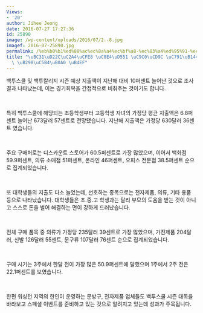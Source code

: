 ```yaml
---
Views:
- '20'
author: Jihee Jeong
date: 2016-07-27 17:27:36
id: 25890
image: /wp-content/uploads/2016/07/2.-8.jpg
imagef: 2016-07-25890.jpg
permalink: /%eb%b0%b1%ed%88%ac%ec%8a%a4%ec%bf%a8-%ec%83%a4%ed%95%91-%ec%a7%80%ec%b6%9c-%ec%9e%91%eb%85%84%eb%b3%b4%eb%8b%a4-%eb%8a%98%ec%96%b4%eb%82%a0-%eb%93%af/
title: "\uBC31\uD22C\uC2A4\uCFE8 \uC0E4\uD551 \uC9C0\uCD9C \uC791\uB144\uBCF4\uB2E4\
  \ \uB298\uC5B4\uB0A0 \uB4EF"
---
```


백투스쿨 및 백투칼리지 시즌 예상 지출액이 지난해 대비 10퍼센트 늘어난 것으로 조사 결과 나타났는데, 이는 경기회복을 간접적으로 비춰주는 것이기도 합니다.

&nbsp;

특히 백투스쿨에 해당되는 초등학생부터 고등학생 자녀의 가정당 평균 지출액은 6.8퍼센트 늘어난 673달러 57센트로 전망됐습니다. 지난해 지출액은 가정당 630달러 36센트 였습니다.

&nbsp;

주요 구매처로는 디스카운트 스토어가 60.5퍼센트로 가장 많았으며, 이어서 백화점 59.9퍼센트, 의류 소매점 51퍼센트, 온라인 46퍼센트, 오피스 전문점 38.5퍼센트 순으로 집계되었습니다.

&nbsp;

또 대학생들의 지출도 다소 늘었는데, 선호하는 종목으로는 전자제품, 의류, 기타 용품 등으로 나타났습니다. 대학생들은 초.중.고 학생과는 달리 부모의 도움을 받는 것이 아니고 스스로 돈을 벌어 해결하는 면이 강하게 드러났습니다.

&nbsp;

전체 구매 품목 중 의류가 가정당 235달러 39센트로 가장 많았으며, 가전제품 204달러, 신발 126달러 55센트, 문구류 107달러 76센트 순으로 집계되었습니다.

&nbsp;

구매 시기는 3주에서 한달 전이 가장 많은 50.9퍼센트에 달했으며 1주에서 2주 전은 22.1퍼센트를 보였습니다.

&nbsp;

한편 워싱턴 지역의 한인이 운영하는 문방구, 전자제품 업체들도 백투스쿨 시즌 대목을 바라보고 스페셜 이벤트를 준비하고 있는 것으로 알려지고 있는데 성과가 주목됩니다.

&nbsp;

&nbsp;